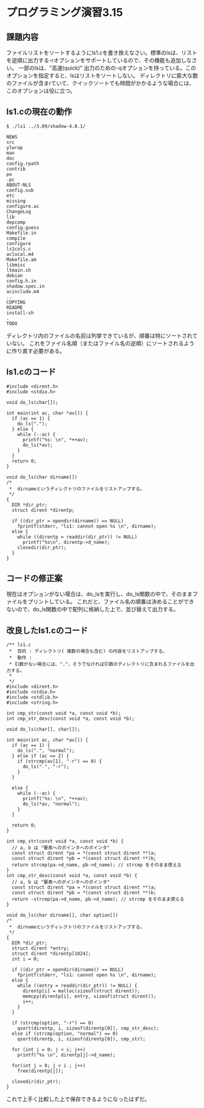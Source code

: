 # プログラミング演習3.15

## 課題内容
ファイルリストをソートするようにls1.cを書き換えなさい。標準のlsは、リストを逆順に出力する-rオプションをサポートしているので、その機能も追加しなさい。
一部のlsは、"高速(quick)" 出力のための-qオプションを持っている。このオプションを指定すると、lsはリストをソートしない。
ディレクトリに膨大な数のファイルが含まrていて、クイックソートでも時間がかかるような場合には、このオプションは役に立つ。


## ls1.cの現在の動作

```
$ ./ls1 ../3.09/shadow-4.8.1/

NEWS
src
ylwrap
man
doc
config.rpath
contrib
po
.pc
ABOUT-NLS
config.sub
etc
missing
configure.ac
ChangeLog
lib
depcomp
config.guess
Makefile.in
compile
configure
ls1cols.c
aclocal.m4
Makefile.am
libmisc
ltmain.sh
debian
config.h.in
shadow.spec.in
acinclude.m4
..
COPYING
README
install-sh
.
TODO
```

ディレクトリ内のファイルの名前は列挙できているが、順番は特にソートされていない。
これをファイル名順（またはファイル名の逆順）にソートされるように作り直す必要がある。

## ls1.cのコード

```
#include <dirent.h>
#include <stdio.h>

void do_ls(char[]);

int main(int ac, char *av[]) {
  if (ac == 1) {
    do_ls(".");
  } else {
    while (--ac) {
      printf("%s: \n", *++av);
      do_ls(*av);
    }
  }
  return 0;
}

void do_ls(char dirname[])
/*
 *  dirnameというディレクトリのファイルをリストアップする。
 */
{
  DIR *dir_ptr;
  struct dirent *direntp;

  if ((dir_ptr = opendir(dirname)) == NULL)
    fprintf(stderr, "ls1: cannot open %s \n", dirname);
  else {
    while ((direntp = readdir(dir_ptr)) != NULL)
      printf("%s\n", direntp->d_name);
    closedir(dir_ptr);
  }
}

```

## コードの修正案

現在はオプションがない場合は、do_lsを実行し、do_ls関数の中で、そのままファイルをプリントしている。
これだと、ファイル名の順番は決めることができないので、do_ls関数の中で配列に格納した上で、並び替えて出力する。

## 改良したls1.cのコード

```
/** ls1.c
 *  目的 : ディレクトリ( 複数の場合も含む) の内容をリストアップする。
 *  動作 :
 * 引数がない場合には、"."、そうでなければ引数のディレクトリに含まれるファイルを出力する。
 *
 */
#include <dirent.h>
#include <stdio.h>
#include <stdlib.h>
#include <string.h>

int cmp_str(const void *a, const void *b);
int cmp_str_desc(const void *a, const void *b);

void do_ls(char[], char[]);

int main(int ac, char *av[]) {
  if (ac == 1) {
    do_ls(".", "normal");
  } else if (ac == 2) {
    if (strcmp(av[1], "-r") == 0) {
      do_ls(".", "-r");
    }
  }

  else {
    while (--ac) {
      printf("%s: \n", *++av);
      do_ls(*av, "normal");
    }
  }

  return 0;
}

int cmp_str(const void *a, const void *b) {
  // a, b は "要素へのポインタへのポインタ"
  const struct dirent *pa = *(const struct dirent **)a;
  const struct dirent *pb = *(const struct dirent **)b;
  return strcmp(pa->d_name, pb->d_name); // strcmp をそのまま使える
}
int cmp_str_desc(const void *a, const void *b) {
  // a, b は "要素へのポインタへのポインタ"
  const struct dirent *pa = *(const struct dirent **)a;
  const struct dirent *pb = *(const struct dirent **)b;
  return -strcmp(pa->d_name, pb->d_name); // strcmp をそのまま使える
}

void do_ls(char dirname[], char option[])
/*
 *  dirnameというディレクトリのファイルをリストアップする。
 */
{
  DIR *dir_ptr;
  struct dirent *entry;
  struct dirent *direntp[1024];
  int i = 0;

  if ((dir_ptr = opendir(dirname)) == NULL)
    fprintf(stderr, "ls1: cannot open %s \n", dirname);
  else {
    while ((entry = readdir(dir_ptr)) != NULL) {
      direntp[i] = malloc(sizeof(struct dirent));
      memcpy(direntp[i], entry, sizeof(struct dirent));
      i++;
    }
  }

  if (strcmp(option, "-r") == 0)
    qsort(direntp, i, sizeof(direntp[0]), cmp_str_desc);
  else if (strcmp(option, "normal") == 0)
    qsort(direntp, i, sizeof(direntp[0]), cmp_str);

  for (int j = 0; j < i; j++)
    printf("%s \n", direntp[j]->d_name);

  for(int j = 0; j < i ; j++)
    free(direntp[j]);

  closedir(dir_ptr);
}
```

これで上手く比較した上で保存できるようになったはずだ。
